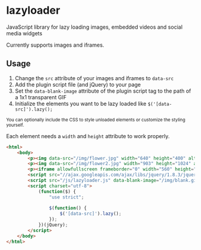 lazyloader
==========

JavaScript library for lazy loading images, embedded videos and social media widgets

Currently supports images and iframes.

## Usage

1. Change the `src` attribute of your images and iframes to `data-src`
2. Add the plugin script file (and jQuery) to your page
3. Set the `data-blank-image` attribute of the plugin script tag to the path of a 1x1 transparent GIF
4. Initialize the elements you want to be lazy loaded like `$('[data-src]').lazy();`

<small>You can optionally include the CSS to style unloaded elements or customize the styling yourself.</small>

Each element needs a `width` and `height` attribute to work properly.


```html
<html>
	<body>
		<p><img data-src="/img/flower.jpg" width="640" height="400" alt="Flower"></p>
		<p><img data-src="/img/flower2.jpg" width="903" height="1024" alt="Flowers"></p>
		<p><iframe allowfullscreen frameborder="0" width="560" height="350" id="yt-pBK2rfZt32g" data-src="//www.youtube.com/embed/pBK2rfZt32g/?enablejsapi=1&amp;playerapiid=pBK2rfZt32g&amp;wmode=transparent&amp;autohide=0&amp;autoplay=0&amp;fs=1&amp;hd=1&amp;rel=0&amp;showinfo=0&amp;start=&amp;theme=light&amp;cc_load_policy=0"></iframe></p>
		<script src="//ajax.googleapis.com/ajax/libs/jquery/1.8.3/jquery.min.js"></script>
		<script src="/js/lazyloader.js" data-blank-image="/img/blank.gif"></script>
		<script charset="utf-8">
			(function($) {
				"use strict";
				
				$(function() {
					$('[data-src]').lazy();
				});
			})(jQuery);
		</script>
	</body>
</html>
```